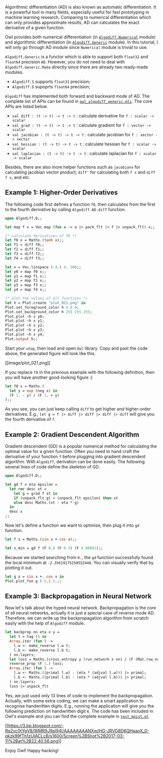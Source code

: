 Algorithmic differentiation (AD) is also known as automatic differentiation. It is a powerful tool in many fields, especially useful for fast prototyping in machine learning research. Comparing to numerical differentiation which can only provides approximate results, AD can calculates the exact derivative of a given function.

Owl provides both numerical differentiation (in [`Algodiff.Numerical`](https://github.com/ryanrhymes/owl/blob/master/lib/owl_algodiff_numerical.mli) module) and algorithmic differentiation (in [`Algodiff.Generic`](https://github.com/ryanrhymes/owl/blob/master/lib/owl_algodiff_generic.mli) module). In this tutorial, I will only go through AD module since `Numerical` module is trivial to use.

`Algodiff.Generic` is a functor which is able to support both `float32` and `float64` precision `AD`. However, you do not need to deal with `Algodiff.Generic.Make` directly since there are already two ready-made modules.

- `Algodiff.S` supports `float32` precision;
- `Algodiff.D` supoprts `float64` precision;

`Algodiff` has implemented both forward and backward mode of AD. The complete list of APIs can be found in [`owl_algodiff_generic.mli`](https://github.com/ryanrhymes/owl/blob/master/lib/owl_algodiff_generic.mli). The core APIs are listed below.

- `val diff : (t -> t) -> t -> t` : calculate derivative for `f : scalar -> scalar`
- `val grad : (t -> t) -> t -> t` : calculate gradient for `f : vector -> scalar`
- `val jacobian : (t -> t) -> t -> t` : calculate jacobian for `f : vector -> vector`
- `val hessian : (t -> t) -> t -> t` : calculate hessian for `f : scalar -> scalar`
- `val laplacian : (t -> t) -> t -> t` : calculate laplacian for `f : scalar -> scalar`

Besides, there are also more helper functions such as `jacobianv` for calculating jacobian vector product; `diff'` for calculating both `f x` and `diff f x`, and etc.


## Example 1: Higher-Order Derivatives

The following code first defines a function `f0`, then calculates from the first to the fourth derivative by calling `Algodiff.AD.diff` function.

```ocaml
open Algodiff.D;;

let map f x = Vec.map (fun a -> a |> pack_flt |> f |> unpack_flt) x;;

(* calculate derivatives of f0 *)
let f0 x = Maths.(tanh x);;
let f1 = diff f0;;
let f2 = diff f1;;
let f3 = diff f2;;
let f4 = diff f3;;

let x = Vec.linspace (-4.) 4. 200;;
let y0 = map f0 x;;
let y1 = map f1 x;;
let y2 = map f2 x;;
let y3 = map f3 x;;
let y4 = map f4 x;;

(* plot the values of all functions *)
let h = Plot.create "plot_021.png" in
Plot.set_foreground_color h 0 0 0;
Plot.set_background_color h 255 255 255;
Plot.plot ~h x y0;
Plot.plot ~h x y1;
Plot.plot ~h x y2;
Plot.plot ~h x y3;
Plot.plot ~h x y4;
Plot.output h;;
```

Start your `utop`, then load and open `Owl` library. Copy and past the code above, the generated figure will look like this.

[[image/plot_021.png]]

If you replace `f0` in the previous example with the following definition, then you will have another good-looking figure :)

```ocaml
let f0 x = Maths.(
  let y = exp (neg x) in
  (F 1. - y) / (F 1. + y)
);;
```

As you see, you can just keep calling `diff` to get higher and higher-order derivatives. E.g., `let g = f |> diff |> diff |> diff |> diff` will give you the fourth derivative of `f`.


## Example 2: Gradient Descendent Algorithm

Gradient descendent (GD) is a popular numerical method for calculating the optimal value for a given function. Often you need to hand craft the derivative of your function `f` before plugging into gradient descendent algorithm. With `Algodiff`, derivation can be done easily. The following several lines of code define the skeleton of GD.

```ocaml
open Algodiff.D;;

let gd f x eta epsilon =
  let rec desc xt =
    let g = grad f xt in
    if (unpack_flt g) < (unpack_flt epsilon) then xt
    else desc Maths.(xt - eta * g)
  in
  desc x
;;
```

Now let's define a function we want to optimise, then plug it into `gd` function.

```ocaml
let f x = Maths.(sin x + cos x);;

let x_min = gd f (F 0.) (F 0.5) (F 0.00001);;
```

Because we started searching from `0.`, the `gd` function successfully found the local minimum at `-2.35619175250552448`. You can visually verify that by plotting it out.

```ocaml
let g x = sin x +. cos x in
Plot.plot_fun g (-5.) 5.;;
```



## Example 3: Backpropagation in Neural Network

Now let's talk about the hyped neural network. Backpropagation is the core of all neural networks, actually it is just a special case of reverse mode AD. Therefore, we can write up the backpropagation algorithm from scratch easily with the help of `Algodiff` module.

```ocaml
let backprop nn eta x y =
  let t = tag () in
  Array.iter (fun l ->
    l.w <- make_reverse l.w t;
    l.b <- make_reverse l.b t;
  ) nn.layers;
  let loss = Maths.(cross_entropy y (run_network x nn) / (F (Mat.row_num y |> float_of_int))) in
  reverse_prop (F 1.) loss;
  Array.iter (fun l ->
    l.w <- Maths.((primal l.w) - (eta * (adjval l.w))) |> primal;
    l.b <- Maths.((primal l.b) - (eta * (adjval l.b))) |> primal;
  ) nn.layers;
  loss |> unpack_flt
```

Yes, we just used only 13 lines of code to implement the backpropagation. Actually, with some extra coding, we can make a smart application to recognise handwritten digits. E.g., running the application will give you the following prediction on handwritten digit `6`. The code has been included in Owl's example and you can find the complete example in [`test_mnist.ml`](https://github.com/ryanrhymes/owl/blob/master/examples/test_mnist.ml)

[[https://3.bp.blogspot.com/-Rq2vc0tYgV8/WMR9J9aI94I/AAAAAAAANXw/HG-JRVG8D6QHaaoX_0-qkzk99fTh1zUIACLcB/s1600/Screen%2BShot%2B2017-03-11%2Bat%2B22.40.56.png]]


Enjoy Owl! Happy hacking!
